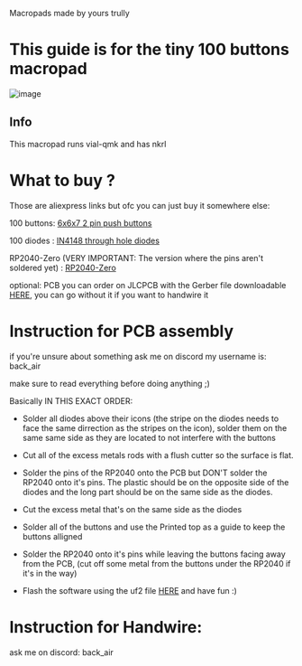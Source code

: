 Macropads made by yours trully



# This guide is for the tiny 100 buttons macropad
![image](https://github.com/backAir/Macropads/assets/72553201/87b6f4cb-7b76-447c-bb23-a1843d8bea52)

## Info
This macropad runs vial-qmk and has nkrl


# What to buy ? 
Those are aliexpress links but ofc you can just buy it somewhere else:

100 buttons: [6x6x7 2 pin push buttons](https://aliexpress.com/item/1005006143327227.html) 

100 diodes : [IN4148 through hole diodes](https://aliexpress.com/item/32660088529.html) 

RP2040-Zero (VERY IMPORTANT: The version where the pins aren't soldered yet) : [RP2040-Zero](https://aliexpress.com/item/1005006031224378.html)

optional: PCB you can order on JLCPCB with the Gerber file downloadable [HERE](https://github.com/backAir/Macropads/releases/tag/v1.0.0), you can go without it if you want to handwire it


# Instruction for PCB assembly


if you're unsure about something ask me on discord my username is: back_air


make sure to read everything before doing anything ;)

Basically IN THIS EXACT ORDER:

- Solder all diodes above their icons (the stripe on the diodes needs to face the same dirrection as the stripes on the icon), solder them on the same same side as they are located to not interfere with the buttons

- Cut all of the excess metals rods with a flush cutter so the surface is flat.

- Solder the pins of the RP2040 onto the PCB but DON'T solder the RP2040 onto it's pins. The plastic should be on the opposite side of the diodes and the long part should be on the same side as the diodes. 

- Cut the excess metal that's on the same side as the diodes

- Solder all of the buttons and use the Printed top as a guide to keep the buttons alligned

- Solder the RP2040 onto it's pins while leaving the buttons facing away from the PCB, (cut off some metal from the buttons under the RP2040 if it's in the way)

- Flash the software using the uf2 file [HERE](https://github.com/backAir/Macropads/releases/tag/v1.0.0)  and have fun :)


# Instruction for Handwire:

ask me on discord: back_air
